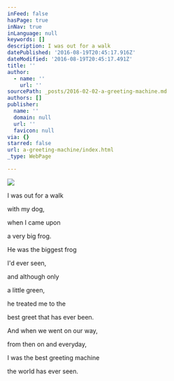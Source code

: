 ```yaml
---
inFeed: false
hasPage: true
inNav: true
inLanguage: null
keywords: []
description: I was out for a walk
datePublished: '2016-08-19T20:45:17.916Z'
dateModified: '2016-08-19T20:45:17.491Z'
title: ''
author:
  - name: ''
    url: ''
sourcePath: _posts/2016-02-02-a-greeting-machine.md
authors: []
publisher:
  name: ''
  domain: null
  url: ''
  favicon: null
via: {}
starred: false
url: a-greeting-machine/index.html
_type: WebPage

---
```

![](https://the-grid-user-content.s3-us-west-2.amazonaws.com/1545d311-5a02-4c07-ace7-4e62dab24674.jpg)

I was out for a walk

with my dog,

when I came upon

a very big frog.

He was the biggest frog

I'd ever seen,

and although only

a little green,

he treated me to the

best greet that has ever been.

And when we went on our way,

from then on and everyday,

I was the best greeting machine

the world has ever seen.